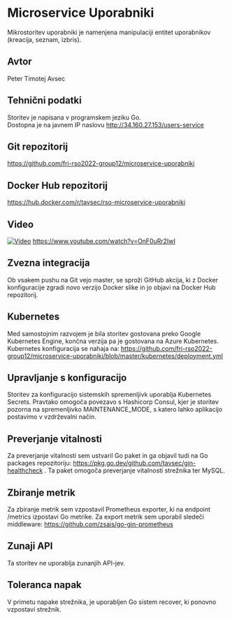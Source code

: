 # Microservice Uporabniki
Mikrostoritev uporabniki je namenjena manipulaciji entitet uporabnikov (kreacija, seznam, izbris).

## Avtor
Peter Timotej Avsec

## Tehnični podatki
Storitev je napisana v programskem jeziku Go.  
Dostopna je na javnem IP naslovu http://34.160.27.153/users-service

## Git repozitorij
https://github.com/fri-rso2022-group12/microservice-uporabniki

## Docker Hub repozitorij
https://hub.docker.com/r/tavsec/rso-microservice-uporabniki

## Video
[![Video](https://img.youtube.com/vi/OnF0uRr2IwI/0.jpg)](https://www.youtube.com/watch?v=OnF0uRr2IwI)
https://www.youtube.com/watch?v=OnF0uRr2IwI

## Zvezna integracija
Ob vsakem pushu na Git vejo master, se sproži GitHub akcija, ki z Docker konfiguracije zgradi novo verzijo Docker slike in jo objavi na Docker Hub repozitorij.

## Kubernetes
Med samostojnim razvojem je bila storitev gostovana preko Google Kubernetes Engine, končna verzija pa je gostovana na Azure Kubernetes. Kubernetes konfiguracija se nahaja na: https://github.com/fri-rso2022-group12/microservice-uporabniki/blob/master/kubernetes/deployment.yml

## Upravljanje s konfiguracijo
Storitev za konfiguracijo sistemskih spremenljivk uporablja Kubernetes Secrets. Pravtako omogoča povezavo s Hashicorp Consul, kjer je storitev pozorna na spremenljivko MAINTENANCE_MODE, s katero lahko aplikacijo postavimo v vzdrževalni način.

## Preverjanje vitalnosti
Za preverjanje vitalnosti sem ustvaril Go paket in ga objavil tudi na Go packages repozitoriju: https://pkg.go.dev/github.com/tavsec/gin-healthcheck . Ta paket omogoča preverjanje vitalnosti strežnika ter MySQL.

## Zbiranje metrik
Za zbiranje metrik sem vzpostavil Prometheus exporter, ki na endpoint /metrics izpostavi Go metrike. Za export metrik sem uporabil sledeči middleware: https://github.com/zsais/go-gin-prometheus

## Zunaji API
Ta storitev ne uporablja zunanjih API-jev.

## Toleranca napak
V primetu napake strežnika, je uporabljen Go sistem recover, ki ponovno vzpostavi strežnik.


